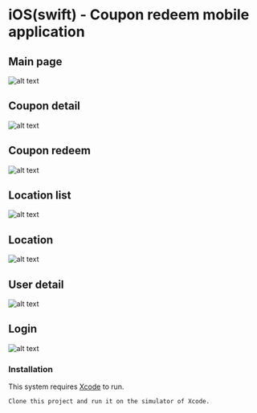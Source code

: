 # iOS(swift) - Coupon redeem mobile application

## Main page
![alt text](https://github.com/HK-KYL/swift-ios-CouponApp/blob/master/readme-img/main.png?raw=true=250x250)

## Coupon detail
![alt text](https://github.com/HK-KYL/swift-ios-CouponApp/blob/master/readme-img/detail.png?raw=true)

## Coupon redeem
![alt text](https://github.com/HK-KYL/swift-ios-CouponApp/blob/master/readme-img/redeem.png?raw=true)

## Location list
![alt text](https://github.com/HK-KYL/swift-ios-CouponApp/blob/master/readme-img/location_list.png?raw=true)

## Location
![alt text](https://github.com/HK-KYL/swift-ios-CouponApp/blob/master/readme-img/location.png?raw=true)

## User detail
![alt text](https://github.com/HK-KYL/swift-ios-CouponApp/blob/master/readme-img/user_detail.png?raw=true)

## Login
![alt text](https://github.com/HK-KYL/swift-ios-CouponApp/blob/master/readme-img/login.png?raw=true)



### Installation

This system requires [Xcode](https://apps.apple.com/hk/app/xcode/id497799835?mt=12) to run.

```sh
Clone this project and run it on the simulator of Xcode.
```
